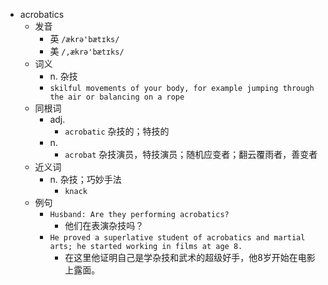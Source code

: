 - acrobatics
  - 发音
    - 英 `/ækrə'bætɪks/`
    - 美 `/,ækrə'bætɪks/`
  - 词义
    - n. 杂技
    - `skilful movements of your body, for example jumping through the air or balancing on a rope`
  - 同根词
    - adj.
      - `acrobatic` 杂技的；特技的
    - n.
      - `acrobat` 杂技演员，特技演员；随机应变者；翻云覆雨者，善变者
  - 近义词
    - n. 杂技；巧妙手法
      - `knack`
  - 例句
    - `Husband: Are they performing acrobatics?`
      - 他们在表演杂技吗？
    - `He proved a superlative student of acrobatics and martial arts; he started working in films at age 8.`
      - 在这里他证明自己是学杂技和武术的超级好手，他8岁开始在电影上露面。

